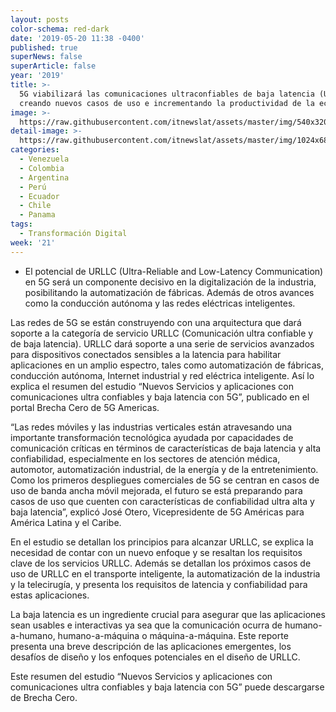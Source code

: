 ```yaml
---
layout: posts
color-schema: red-dark
date: '2019-05-20 11:38 -0400'
published: true
superNews: false
superArticle: false
year: '2019'
title: >-
  5G viabilizará las comunicaciones ultraconfiables de baja latencia (URLLC),
  creando nuevos casos de uso e incrementando la productividad de la economía 
image: >-
  https://raw.githubusercontent.com/itnewslat/assets/master/img/540x320/Ciudad-5G-p.jpg
detail-image: >-
  https://raw.githubusercontent.com/itnewslat/assets/master/img/1024x680/Ciudad-5G-g.jpg
categories:
  - Venezuela
  - Colombia
  - Argentina
  - Perú
  - Ecuador
  - Chile
  - Panama
tags:
  - Transformación Digital
week: '21'
---
```

- El potencial de URLLC (Ultra-Reliable and Low-Latency Communication) en 5G será un componente decisivo en la digitalización de la industria, posibilitando la automatización de fábricas. Además de otros avances como la conducción autónoma y las redes eléctricas inteligentes.

Las redes de 5G se están construyendo con una arquitectura que dará soporte a la categoría de servicio URLLC (Comunicación ultra confiable y de baja latencia). URLLC dará soporte a una serie de servicios avanzados para dispositivos conectados sensibles a la latencia para habilitar aplicaciones en un amplio espectro, tales como automatización de fábricas, conducción autónoma, Internet industrial y red eléctrica inteligente. Así lo explica el resumen del estudio “Nuevos Servicios y aplicaciones con comunicaciones ultra confiables y baja latencia con 5G”, publicado en el portal Brecha Cero de 5G Americas.

“Las redes móviles y las industrias verticales están atravesando una importante transformación tecnológica ayudada por capacidades de comunicación críticas en términos de características de baja latencia y alta confiabilidad, especialmente en los sectores de atención médica, automotor, automatización industrial, de la energía y de la entretenimiento. Como los primeros despliegues comerciales de 5G se centran en casos de uso de banda ancha móvil mejorada, el futuro se está preparando para casos de uso que cuenten con características de confiabilidad ultra alta y baja latencia”, explicó José Otero, Vicepresidente de 5G Américas para América Latina y el Caribe.

En el estudio se detallan los principios para alcanzar URLLC, se explica la necesidad de contar con un nuevo enfoque y se resaltan los requisitos clave de los servicios URLLC. Además se detallan los próximos casos de uso de URLLC en el transporte inteligente, la automatización de la industria y la telecirugía, y presenta los requisitos de latencia y confiabilidad para estas aplicaciones.

La baja latencia es un ingrediente crucial para asegurar que las aplicaciones sean usables e interactivas ya sea que la comunicación ocurra de humano-a-humano, humano-a-máquina o máquina-a-máquina.  Este reporte presenta una breve descripción de las aplicaciones emergentes, los desafíos de diseño y los enfoques potenciales en el diseño de URLLC.

Este resumen del estudio “Nuevos Servicios y aplicaciones con comunicaciones ultra confiables y baja latencia con 5G” puede descargarse de Brecha Cero. 